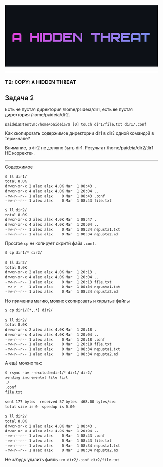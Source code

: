 ![](THREAT.png)

---

### T2: COPY: A HIDDEN THREAT
## Задача 2

Есть не пустая директория /home/paideia/dir1, есть не пустая директория /home/paideia/dir2.
```
paideia@testvm:/home/paideia/$ [0] touch dir1/file.txt dir1/.conf
```
Как скопировать содержимое директории dir1 в dir2 одной командой в терминале?

Внимание, в dir2 не должно быть dir1. Результат /home/paideia/dir2/dir1 НЕ корректен.

---

Содержимое:

```
$ ll dir1/
total 8.0K
drwxr-xr-x 2 alex alex 4.0K Mar  1 08:43 .
drwxr-xr-x 4 alex alex 4.0K Mar  1 20:04 ..
-rw-r--r-- 1 alex alex    0 Mar  1 08:43 .conf
-rw-r--r-- 1 alex alex    0 Mar  1 08:43 file.txt
```

```
$ ll dir2/
total 8.0K
drwxr-xr-x 2 alex alex 4.0K Mar  1 08:47 .
drwxr-xr-x 4 alex alex 4.0K Mar  1 20:04 ..
-rw-r--r-- 1 alex alex    0 Mar  1 08:34 nepusta1.txt
-rw-r--r-- 1 alex alex    0 Mar  1 08:34 nepusta2.md
```

Простое `cp` не копирует скрытй файл `.conf`.

```
$ cp dir1/* dir2/

$ ll dir2/
total 8.0K
drwxr-xr-x 2 alex alex 4.0K Mar  1 20:13 .
drwxr-xr-x 4 alex alex 4.0K Mar  1 20:04 ..
-rw-r--r-- 1 alex alex    0 Mar  1 20:13 file.txt
-rw-r--r-- 1 alex alex    0 Mar  1 08:34 nepusta1.txt
-rw-r--r-- 1 alex alex    0 Mar  1 08:34 nepusta2.md
```

Но применив магию, можно скопировать и скрытые файлы:
```
$ cp dir1/{*,.*} dir2/

$ ll dir2/
total 8.0K
drwxr-xr-x 2 alex alex 4.0K Mar  1 20:18 .
drwxr-xr-x 4 alex alex 4.0K Mar  1 20:04 ..
-rw-r--r-- 1 alex alex    0 Mar  1 20:18 .conf
-rw-r--r-- 1 alex alex    0 Mar  1 20:18 file.txt
-rw-r--r-- 1 alex alex    0 Mar  1 08:34 nepusta1.txt
-rw-r--r-- 1 alex alex    0 Mar  1 08:34 nepusta2.md
```

А ещё можно так:
```
$ rsync -av --exclude=dir1/* dir1/ dir2/
sending incremental file list
./
.conf
file.txt

sent 177 bytes  received 57 bytes  468.00 bytes/sec
total size is 0  speedup is 0.00

$ ll dir2/
total 8.0K
drwxr-xr-x 2 alex alex 4.0K Mar  1 08:43 .
drwxr-xr-x 4 alex alex 4.0K Mar  1 20:04 ..
-rw-r--r-- 1 alex alex    0 Mar  1 08:43 .conf
-rw-r--r-- 1 alex alex    0 Mar  1 08:43 file.txt
-rw-r--r-- 1 alex alex    0 Mar  1 08:34 nepusta1.txt
-rw-r--r-- 1 alex alex    0 Mar  1 08:34 nepusta2.md
```

Не забудь удалить файлы: `rm dir2/.conf dir2/file.txt`